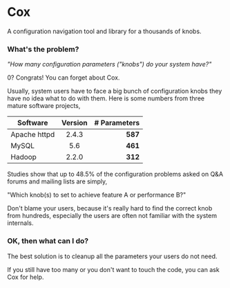 Cox
=================
A configuration navigation tool and library for a thousands of knobs.

### What's the problem? ###

*"How many configuration parameters ("knobs") do your system have?"*

0? Congrats! You can forget about Cox.

Usually, system users have to face a big bunch of configuration knobs they have no idea what to do with them. Here is some numbers from three mature software projects,

| Software      | Version  | # Parameters  |
| ------------- |:--------:| -------------:|
| Apache httpd  | 2.4.3    |    __587__    |
| MySQL         | 5.6      |    __461__    |
| Hadoop        | 2.2.0    |    __312__    |

Studies show that up to 48.5% of the configuration problems asked on Q&A forums and mailing lists are simply, 

"Which knob(s) to set to achieve feature A or performance B?"

Don't blame your users, because it's really hard to find the correct knob from hundreds, especially the users are often not familiar with the system internals.

### OK, then what can I do? ###

The best solution is to cleanup all the parameters your users do not need.

If you still have too many or you don't want to touch the code, you can ask Cox for help.









 

